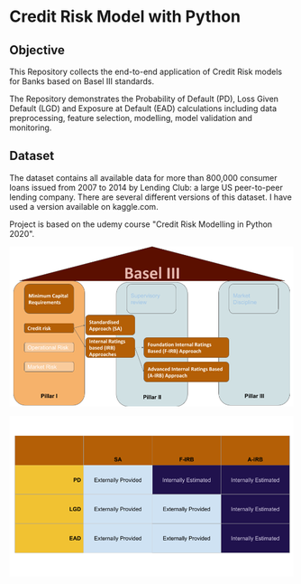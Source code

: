 # Credit Risk Model with Python

## Objective
This Repository collects the end-to-end application of Credit Risk models for Banks based on Basel III standards. 

The Repository demonstrates the Probability of Default (PD), Loss Given Default (LGD) and Exposure at Default (EAD) calculations including data preprocessing, feature selection, modelling, model validation and monitoring. 

## Dataset
The dataset contains all available data for more than 800,000 consumer loans issued from 2007 to 2014 by Lending Club: a large US peer-to-peer lending company. There are several different versions of this dataset. I have used a version available on kaggle.com.

Project is based on the udemy course "Credit Risk Modelling in Python 2020".

![basel III](pics/BIII.png)

![basel III_table](pics/BIII_t.png)
